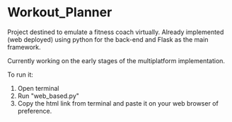 # Workout_Planner

Project destined to emulate a fitness coach virtually. Already implemented (web deployed) using python for the back-end and Flask as the main framework. 

Currently working on the early stages of the multiplatform implementation.

To run it:

1. Open terminal
2. Run "web_based.py"
3. Copy the html link from terminal and paste it on your web browser of preference.